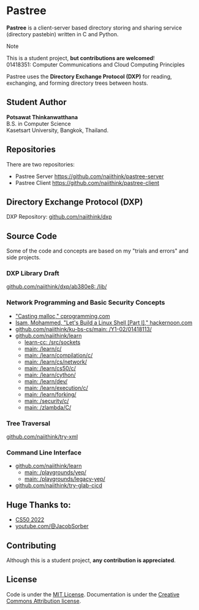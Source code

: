 # Pastree

**Pastree** is a client-server based directory storing and sharing service
(directory pastebin) written in C and Python.

> [!NOTE]  
> This is a student project, **but contributions are welcomed**!  
> 01418351: Computer Communications and Cloud Computing Principles

Pastree uses the **Directory Exchange Protocol (DXP)** for reading,
exchanging, and forming directory trees between hosts.

## Student Author

**Potsawat Thinkanwatthana**  
B.S. in Computer Science  
Kasetsart University, Bangkok, Thailand.

## Repositories

There are two repositories:

- Pastree Server <https://github.com/naiithink/pastree-server>
- Pastree Client <https://github.com/naiithink/pastree-client>

## **Directory Exchange Protocol (DXP)**

DXP Repository: [github.com/naiithink/dxp](https://github.com/naiithink/dxp)

## Source Code

Some of the code and concepts are based on my "trials and errors" and side projects.

### DXP Library Draft

[github.com/naiithink/dxp/ab380e8: /lib/](https://github.com/naiithink/dxp/tree/ab380e8e7c7c408f940f3b14cdd1a055ab6cb6cf/lib)

### Network Programming and Basic Security Concepts

- ["Casting malloc," cprogramming.com](https://faq.cprogramming.com/cgi-bin/smartfaq.cgi?answer=1047673478&id=1043284351)
- [Isam, Mohammed, "Let's Build a Linux Shell [Part I]," hackernoon.com](https://hackernoon.com/lets-build-a-linux-shell-part-i-bz3n3vg1)
- [github.com/naiithink/ku-bs-cs/main: /Y1-02/01418113/](https://github.com/naiithink/ku-bs-cs/tree/main/Y1-02/01418113)
- [github.com/naiithink/learn](https://github.com/naiithink/learn/)
    - [learn-cc: /src/sockets](https://github.com/naiithink/learn/tree/learn-cc/src/sockets)
    - [main: /learn/c/](https://github.com/naiithink/learn/tree/main/learn/c)
    - [main: /learn/compilation/c/](https://github.com/naiithink/learn/tree/main/learn/compilation/c)
    - [main: /learn/cs/network/](https://github.com/naiithink/learn/tree/main/learn/cs/network)
    - [main: /learn/cs50/c/](https://github.com/naiithink/learn/tree/main/learn/cs50/c)
    - [main: /learn/cython/](https://github.com/naiithink/learn/tree/main/learn/cython)
    - [main: /learn/dev/](https://github.com/naiithink/learn/tree/main/learn/dev)
    - [main: /learn/execution/c/](https://github.com/naiithink/learn/tree/main/learn/execution/c)
    - [main: /learn/forking/](https://github.com/naiithink/learn/tree/main/learn/forking)
    - [main: /security/c/](https://github.com/naiithink/learn/tree/main/security/c)
    - [main: /zlambda/C/](https://github.com/naiithink/learn/tree/main/zlambda/C)

### Tree Traversal

[github.com/naiithink/try-xml](https://github.com/naiithink/try-xml)

### Command Line Interface

- [github.com/naiithink/learn](https://github.com/naiithink/learn/)
    - [main: /playgrounds/yep/](https://github.com/naiithink/learn/tree/main/playgrounds/yep)
    - [main: /playgrounds/legacy-yep/](https://github.com/naiithink/learn/tree/main/playgrounds/legacy-yep)
- [github.com/naiithink/try-glab-cicd](https://github.com/naiithink/try-glab-cicd)

## Huge Thanks to:

- [CS50 2022](https://cs50.harvard.edu/x/2021/)
- [youtube.com/@JacobSorber](https://www.youtube.com/@JacobSorber)

## Contributing

Although this is a student project, **any contribution is appreciated**.

## License

Code is under the [MIT License](LICENSE).
Documentation is under the [Creative Commons Attribution license](https://creativecommons.org/licenses/by/4.0/).
